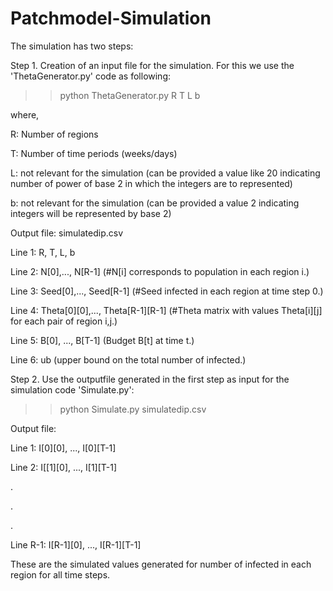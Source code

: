 # Patchmodel-Simulation

The simulation has two steps:

Step 1. Creation of an input file for the simulation. For this we use the 'ThetaGenerator.py' code as following:

>> python ThetaGenerator.py R T L b

where, 

R: Number of regions

T: Number of time periods (weeks/days)

L: not relevant for the simulation (can be provided a value like 20 indicating number of power of base 2 in which the integers are to 
represented)

b: not relevant for the simulation (can be provided a value 2 indicating integers will be represented by base 2)

Output file: simulatedip.csv

Line 1: R, T, L, b

Line 2: N[0],..., N[R-1]        (#N[i] corresponds to population in each region i.)

Line 3: Seed[0],..., Seed[R-1]   (#Seed infected in each region at time step 0.)

Line 4: Theta[0][0],..., Theta[R-1][R-1] (#Theta matrix with values Theta[i][j] for each pair of region i,j.)

Line 5: B[0], ..., B[T-1]  (Budget B[t] at time t.)

Line 6: ub (upper bound on the total number of infected.)

Step 2. Use the outputfile generated in the first step as input for the simulation code 'Simulate.py':

>> python Simulate.py simulatedip.csv

Output file:

Line 1: I[0][0], ..., I[0][T-1]

Line 2: I[[1][0], ..., I[1][T-1]

.

.

.

Line R-1: I[R-1][0], ..., I[R-1][T-1]

These are the simulated values generated for number of infected in each region for all time steps.

